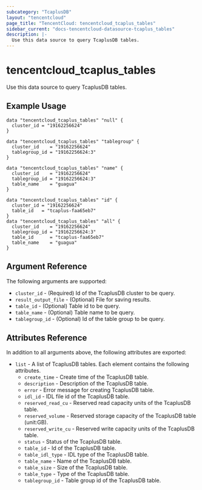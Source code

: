 ```yaml
---
subcategory: "TcaplusDB"
layout: "tencentcloud"
page_title: "TencentCloud: tencentcloud_tcaplus_tables"
sidebar_current: "docs-tencentcloud-datasource-tcaplus_tables"
description: |-
  Use this data source to query TcaplusDB tables.
---
```


# tencentcloud_tcaplus_tables

Use this data source to query TcaplusDB tables.

## Example Usage

```hcl
data "tencentcloud_tcaplus_tables" "null" {
  cluster_id = "19162256624"
}

data "tencentcloud_tcaplus_tables" "tablegroup" {
  cluster_id    = "19162256624"
  tablegroup_id = "19162256624:3"
}

data "tencentcloud_tcaplus_tables" "name" {
  cluster_id    = "19162256624"
  tablegroup_id = "19162256624:3"
  table_name    = "guagua"
}

data "tencentcloud_tcaplus_tables" "id" {
  cluster_id = "19162256624"
  table_id   = "tcaplus-faa65eb7"
}
data "tencentcloud_tcaplus_tables" "all" {
  cluster_id    = "19162256624"
  tablegroup_id = "19162256624:3"
  table_id      = "tcaplus-faa65eb7"
  table_name    = "guagua"
}
```

## Argument Reference

The following arguments are supported:

* `cluster_id` - (Required) Id of the TcaplusDB cluster to be query.
* `result_output_file` - (Optional) File for saving results.
* `table_id` - (Optional) Table id to be query.
* `table_name` - (Optional) Table name to be query.
* `tablegroup_id` - (Optional) Id of the table group to be query.

## Attributes Reference

In addition to all arguments above, the following attributes are exported:

* `list` - A list of TcaplusDB tables. Each element contains the following attributes.
  * `create_time` - Create time of the TcaplusDB table.
  * `description` - Description of the TcaplusDB table.
  * `error` - Error message for creating TcaplusDB table.
  * `idl_id` - IDL file id of the TcaplusDB table.
  * `reserved_read_cu` - Reserved read capacity units of the TcaplusDB table.
  * `reserved_volume` - Reserved storage capacity of the TcaplusDB table (unit:GB).
  * `reserved_write_cu` - Reserved write capacity units of the TcaplusDB table.
  * `status` - Status of the TcaplusDB table.
  * `table_id` - Id of the TcaplusDB table.
  * `table_idl_type` - IDL type of  the TcaplusDB table.
  * `table_name` - Name of  the TcaplusDB table.
  * `table_size` - Size of the TcaplusDB table.
  * `table_type` - Type of the TcaplusDB table.
  * `tablegroup_id` - Table group id of the TcaplusDB table.


